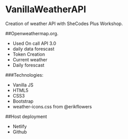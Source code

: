 # VanillaWeatherAPI
 Creation of weather API with SheCodes Plus Workshop.
 
 ##Openweathermap.org.   
  - Used On call API 3.0 
   - daily data forescast
  - Token Creation
  - Current weather
  - Daily forescast
  
###Technologies:
- Vanilla JS
- HTML5 
- CSS3
- Bootstrap
- weather-icons.css from @erikflowers

##Host deployment
- Netlify
- Github
